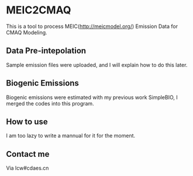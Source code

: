 # MEIC2CMAQ  
This is a tool to process MEIC(http://meicmodel.org/) Emission Data for CMAQ Modeling.
## Data Pre-intepolation  
Sample emission files were uploaded, and I will explain how to do this later.

## Biogenic Emissions  
Biogenic emissions were estimated with my previous work SimpleBIO, I merged the codes into this program.

## How to use
I am too lazy to write a mannual for it for the moment.

## Contact me
Via lcw#cdaes.cn
